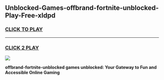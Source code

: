 
## Unblocked-Games-offbrand-fortnite-unblocked-Play-Free-xldpd
<h3>
<a href="https://premium76.site?title=offbrand-fortnite-unblocked&ref=23A">CLICK TO PLAY</a></h3>
<hr>

<h3>
<a href="https://premium76.site?title=offbrand-fortnite-unblocked&ref=23A">CLICK 2 PLAY</a>
  
</h3>

<a href="https://premium76.site?title=offbrand-fortnite-unblocked&ref=23A"><img src="https://clearcache.store/games.png"></a>


**offbrand-fortnite-unblocked games unblocked: Your Gateway to Fun and Accessible Online Gaming**
